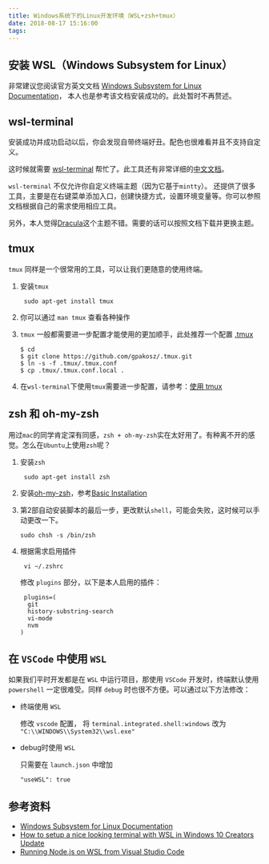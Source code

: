 ```yaml
---
title: Windows系统下的Linux开发环境（WSL+zsh+tmux）
date: 2018-08-17 15:16:00
tags:
---
```



## 安装 WSL（Windows Subsystem for Linux）

非常建议您阅读官方英文文档 [Windows Subsystem for Linux Documentation](https://docs.microsoft.com/zh-cn/windows/wsl/about)， 本人也是参考该文档安装成功的。此处暂时不再赘述。

## wsl-terminal

安装成功并成功启动以后，你会发现自带终端好丑。配色也很难看并且不支持自定义。

这时候就需要 [wsl-terminal](https://github.com/goreliu/wsl-terminal) 帮忙了。此工具还有非常详细的[中文文档](https://goreliu.github.io/wsl-terminal/README.zh_CN.html)。

`wsl-terminal` 不仅允许你自定义终端主题（因为它基于`mintty`）。 还提供了很多工具，主要是在右键菜单添加入口，创建快捷方式，设置环境变量等。你可以参照文档根据自己的需求使用相应工具。

另外，本人觉得[Dracula](https://github.com/dracula/mintty/tree/8b951d742d7c2070cde63a879e7bd6e85506c2c5)这个主题不错。需要的话可以按照文档下载并更换主题。


## tmux

  `tmux` 同样是一个很常用的工具，可以让我们更随意的使用终端。

1. 安装`tmux`

        sudo apt-get install tmux

2. 你可以通过 `man tmux` 查看各种操作

3. `tmux` 一般都需要进一步配置才能使用的更加顺手，此处推荐一个配置 [.tmux](https://github.com/gpakosz/.tmux)

    ```
    $ cd
    $ git clone https://github.com/gpakosz/.tmux.git
    $ ln -s -f .tmux/.tmux.conf
    $ cp .tmux/.tmux.conf.local .
    ```

4. 在`wsl-terminal`下使用`tmux`需要进一步配置，请参考：[使用 tmux](https://github.com/goreliu/wsl-terminal/blob/master/README.zh_CN.md#%E4%BD%BF%E7%94%A8-tmux)


## zsh 和 oh-my-zsh

用过`mac`的同学肯定深有同感，`zsh + oh-my-zsh`实在太好用了。有种离不开的感觉。怎么在`Ubuntu`上使用`zsh`呢？

1. 安装`zsh`

        sudo apt-get install zsh

2. 安装[oh-my-zsh](https://github.com/robbyrussell/oh-my-zsh)，参考[Basic Installation](https://github.com/robbyrussell/oh-my-zsh#basic-installation)

3. 第2部自动安装脚本的最后一步，更改默认`shell`，可能会失败，这时候可以手动更改一下。

       sudo chsh -s /bin/zsh

4. 根据需求启用插件

        vi ~/.zshrc
    修改 `plugins` 部分，以下是本人启用的插件：
    ```
     plugins=(
      git
      history-substring-search
      vi-mode
      nvm
    )
    ```

## 在 `VSCode` 中使用 `WSL` 

  如果我们平时开发都是在 `WSL` 中运行项目，那使用 `VSCode` 开发时，终端默认使用 `powershell` 一定很难受。同样 `debug` 时也很不方便。可以通过以下方法修改：

* 终端使用 `WSL`

  修改 `vscode` 配置， 将 `terminal.integrated.shell:windows` 改为 `"C:\\WINDOWS\\System32\\wsl.exe"`

* debug时使用 `WSL`

  只需要在 `launch.json` 中增加 

      "useWSL": true


## 参考资料

* [Windows Subsystem for Linux Documentation](https://docs.microsoft.com/zh-cn/windows/wsl/about)
* [How to setup a nice looking terminal with WSL in Windows 10 Creators Update](https://medium.com/@Andreas_cmj/how-to-setup-a-nice-looking-terminal-with-wsl-in-windows-10-creators-update-2b468ed7c326)
* [Running Node.js on WSL from Visual Studio Code](https://blogs.msdn.microsoft.com/commandline/2017/10/27/running-node-js-on-wsl-from-visual-studio-code/)
